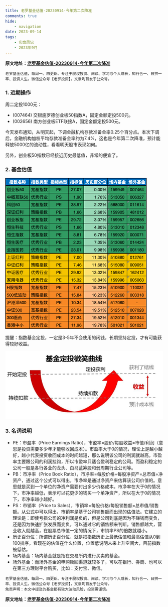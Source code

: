 ```yaml
---
title: 老罗基金估值-20230914-今年第二次降准
comments: true
hide:
    - navigation
date: 2023-09-14
tags:
    - 实盘周记
    - 2023年9月
---
```


__原文地址：[老罗基金估值-20230914-今年第二次降准](https://mp.weixin.qq.com/s?__biz=Mzg2MDgzMzcwNQ==&mid=2247485275&idx=1&sn=5c55c3dff9e005a11126dd9daa48f677)__

```
老罗基金估值，每周一、四更新。专注于股权投资、阅读、学习与个人成长，知行合一、日拱一卒、投资人生。微信公众号【老罗投资】，文章均首发于公众号。
```

### 1. 近期操作

周二定投1000元：

+ (007464) 交银施罗德创业板50指数A，固定金额定投500元。
+ (002656) 南方创业板ETF联接A，固定金额定投500元。

今天发布通知，从明天起，下调金融机构存款准备金率0.25个百分点。本次下调后，金融机构加权平均存款准备金率约为7.4%，这也是今年第二次降准，预计能释放5000亿的流动性，看看明天股市表现如何。

另外，创业板50指数已经接近历史最低值，非常的便宜了。

### 2. 基金估值

![低估值指数基金(当前估值便宜适合定投)](../../../attachments/2023/09/20230914/1.png)

提醒：指数基金定投，一定是3-5年不会使用的闲钱，长期坚持定投，才有可能获得较好收益。

![基金定投微笑曲线](../../../assets/images/smile_curve.jpeg)

### 3. 名词说明

+ PE：市盈率（Price Earnings Ratio），市盈率=股价/每股收益=市值/利润（意思是投资需要多少年才能够收回成本）。市盈率大于0的情况，理论上是越小越好，越小代表投资收回成本的时间越短，那么说明该公司的利润就越高。市盈率主要跟公司的利润挂钩，所以市盈率只适合盈利稳定的公司。而盈利稳定的公司一般是各行各业的龙头、白马蓝筹股和弱周期行业公司等。
+ PB：市净率（Price Book Ratio），市净率=每股价格÷每股净资产=总市值÷净资产，通过这个公式可以得出，市净率是通过净资产来估算该公司价值的。意思就是买到一个单位的净资产需要付出多少价格成本。市净率在大于0的情况下，市净率越低，表示可以花更少的钱买一个单净资产，所以在大于0的情况下，市净率越小越好。
+ PS：市销率（Price to Sales），市销率=每股价格/每股销售额=总市值/销售额。从公式中可以得出，市销率是基于公司销售额而出现的估值法。它建立的理论是：即使亏损公司的净利润是负的，但是公司到底是因为不赚钱而变负，还是因为快速扩张发展而变负，可以通过它的销售额来判断。销售额越大，营业收入就越高，在股票总市值一定的情况下，市销率PS的倍数就越小。
+ 历史百分位：所谓历史百分位，就是把指数历史上最低估值和最高估值从0到100排序，看现在的估值在什么位置，位置低说明未来上升空间大，目前指数被低估。
+ 场内基金：场内基金就是指在交易所内进行买卖的基金。
+ 场外基金：而场外基金的申购赎回渠道就较多了，可以在银行、券商、也可以在第三方理财平台购买，比如：支付宝、微信。

```
老罗基金估值，每周一、四更新。专注于股权投资、阅读、学习与个人成长，知行合一、日拱一卒、投资人生。微信公众号【老罗投资】，文章均首发于公众号。
免责声明：本文中提及的基金都有较大波动风险，投资需谨慎。
```

__原文地址：[老罗基金估值-20230914-今年第二次降准](https://mp.weixin.qq.com/s?__biz=Mzg2MDgzMzcwNQ==&mid=2247485275&idx=1&sn=5c55c3dff9e005a11126dd9daa48f677)__